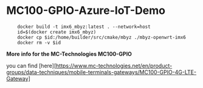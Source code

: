 # MC100-GPIO-Azure-IoT-Demo

        docker build -t imx6_mbyz:latest . --network=host
        id=$(docker create imx6_mbyz)
        docker cp $id:/home/builder/src/cmake/mbyz ./mbyz-openwrt-imx6
        docker rm -v $id


**More info for the MC-Technologies MC100-GPIO**

you can find [here][https://www.mc-technologies.net/en/product-groups/data-techniques/mobile-terminals-gateways/MC100-GPIO-4G-LTE-Gateway]
